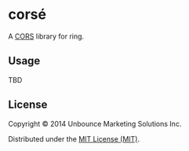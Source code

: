 # corsé

A [CORS](http://www.w3.org/TR/cors/) library for ring.

## Usage

TBD

## License

Copyright © 2014 Unbounce Marketing Solutions Inc.

Distributed under the [MIT License (MIT)](http://opensource.org/licenses/MIT).
